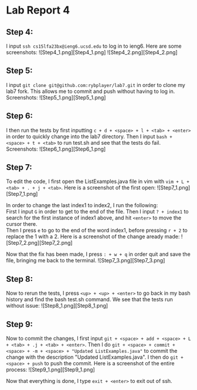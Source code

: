 # Lab Report 4

## Step 4:

I input `ssh cs15lfa23bx@ieng6.ucsd.edu` to log in to ieng6. Here are some screenshots:
![Step4_1.png][Step4_1.png]
![Step4_2.png][Step4_2.png]

## Step 5:

I input `git clone git@github.com:rybplayer/lab7.git` in order to clone my lab7 fork. This allows me to commit and push without having to log in. Screenshots:
![Step5_1.png][Step5_1.png]

## Step 6:

I then run the tests by first inputting `c + d + <space> + l + <tab> + <enter>` in order to quickly change into the lab7 directory. Then I input `bash + <space> + t + <tab>` to run test.sh and see that the tests do fail. Screenshots:
![Step6_1.png][Step6_1.png]

## Step 7:

To edit the code, I first open the ListExamples.java file in vim with `vim + L + <tab> + . + j + <tab>`. Here is a screenshot of the first open:
![Step7_1.png][Step7_1.png]

In order to change the last index1 to index2, I run the following: \
First I input `G` in order to get to the end of the file. Then I input `? + index1` to search for the first instance of index1 above, and hit `<enter>` to move the cursor there. \
Then I press `e` to go to the end of the word index1, before pressing `r + 2` to replace the 1 with a 2. Here is a screenshot of the change aready made:
![Step7_2.png][Step7_2.png]

Now that the fix has been made, I press `: + w + q` in order quit and save the file, bringing me back to the terminal.
![Step7_3.png][Step7_3.png]

## Step 8:

Now to rerun the tests, I press `<up> + <up> + <enter>` to go back in my bash history and find the bash test.sh command. We see that the tests run without issue:
![Step8_1.png][Step8_1.png]

## Step 9:

Now to commit the changes, I first input `git + <space> + add + <space> + L + <tab> + .j + <tab> + <enter>`. Then I do `git + <space> + commit + <space> + -m + <space> + "Updated ListExamples.java"` to commit the change with the description "Updated ListExamples.java". I then do `git + <space> + push` to push the commit. Here is a screenshot of the entire process:
![Step9_1.png][Step9_1.png]

Now that everything is done, I type `exit + <enter>` to exit out of ssh.
